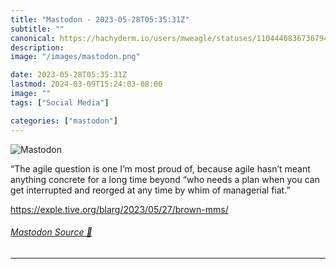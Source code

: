 ```yaml
---
title: "Mastodon - 2023-05-28T05:35:31Z"
subtitle: ""
canonical: https://hachyderm.io/users/mweagle/statuses/110444683673679449
description:
image: "/images/mastodon.png"

date: 2023-05-28T05:35:31Z
lastmod: 2024-03-09T15:24:03-08:00
image: ""
tags: ["Social Media"]

categories: ["mastodon"]
---
```

![Mastodon](/images/mastodon.png)

<p>“The agile question is one I’m most proud of, because agile hasn’t meant anything concrete for a long time beyond “who needs a plan when you can get interrupted and reorged at any time by whim of managerial fiat.”</p><p><a href="https://exple.tive.org/blarg/2023/05/27/brown-mms/" target="_blank" rel="nofollow noopener noreferrer" translate="no"><span class="invisible">https://</span><span class="ellipsis">exple.tive.org/blarg/2023/05/2</span><span class="invisible">7/brown-mms/</span></a></p>


###### [Mastodon Source 🐘](https://hachyderm.io/@mweagle/110444683673679449)

___
